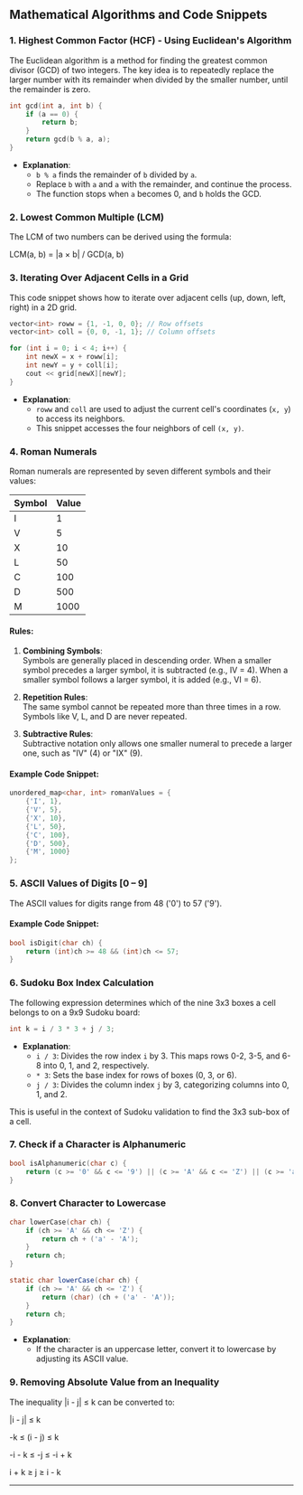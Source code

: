 ## Mathematical Algorithms and Code Snippets

### 1. Highest Common Factor (HCF) - Using Euclidean's Algorithm
The Euclidean algorithm is a method for finding the greatest common divisor (GCD) of two integers. The key idea is to repeatedly replace the larger number with its remainder when divided by the smaller number, until the remainder is zero.

```cpp
int gcd(int a, int b) {
    if (a == 0) {
        return b;
    }
    return gcd(b % a, a);
}
```

- **Explanation**:  
  - `b % a` finds the remainder of `b` divided by `a`.
  - Replace `b` with `a` and `a` with the remainder, and continue the process.
  - The function stops when `a` becomes 0, and `b` holds the GCD.

### 2. Lowest Common Multiple (LCM)
The LCM of two numbers can be derived using the formula:

LCM(a, b) = |a × b| / GCD(a, b)

### 3. Iterating Over Adjacent Cells in a Grid
This code snippet shows how to iterate over adjacent cells (up, down, left, right) in a 2D grid.

```cpp
vector<int> roww = {1, -1, 0, 0}; // Row offsets
vector<int> coll = {0, 0, -1, 1}; // Column offsets

for (int i = 0; i < 4; i++) {
    int newX = x + roww[i];
    int newY = y + coll[i];
    cout << grid[newX][newY];
}
```

- **Explanation**:  
  - `roww` and `coll` are used to adjust the current cell's coordinates (`x, y`) to access its neighbors.
  - This snippet accesses the four neighbors of cell `(x, y)`.

### 4. Roman Numerals
Roman numerals are represented by seven different symbols and their values:

| Symbol | Value |
|--------|-------|
| I      | 1     |
| V      | 5     |
| X      | 10    |
| L      | 50    |
| C      | 100   |
| D      | 500   |
| M      | 1000  |

#### Rules:
1. **Combining Symbols**:  
   Symbols are generally placed in descending order. When a smaller symbol precedes a larger symbol, it is subtracted (e.g., IV = 4). When a smaller symbol follows a larger symbol, it is added (e.g., VI = 6).

2. **Repetition Rules**:  
   The same symbol cannot be repeated more than three times in a row. Symbols like V, L, and D are never repeated.

3. **Subtractive Rules**:  
   Subtractive notation only allows one smaller numeral to precede a larger one, such as "IV" (4) or "IX" (9).

#### Example Code Snippet:
```cpp
unordered_map<char, int> romanValues = {
    {'I', 1},
    {'V', 5},
    {'X', 10},
    {'L', 50},
    {'C', 100},
    {'D', 500},
    {'M', 1000}
};
```

### 5. ASCII Values of Digits [0 – 9]
The ASCII values for digits range from 48 ('0') to 57 ('9').

#### Example Code Snippet:
```cpp
bool isDigit(char ch) {
    return (int)ch >= 48 && (int)ch <= 57;
}
```

### 6. Sudoku Box Index Calculation
The following expression determines which of the nine 3x3 boxes a cell belongs to on a 9x9 Sudoku board:

```cpp
int k = i / 3 * 3 + j / 3;
```

- **Explanation**:  
  - `i / 3`: Divides the row index `i` by 3. This maps rows 0-2, 3-5, and 6-8 into 0, 1, and 2, respectively.
  - `* 3`: Sets the base index for rows of boxes (0, 3, or 6).
  - `j / 3`: Divides the column index `j` by 3, categorizing columns into 0, 1, and 2.
  
This is useful in the context of Sudoku validation to find the 3x3 sub-box of a cell.

### 7. Check if a Character is Alphanumeric
```cpp
bool isAlphanumeric(char c) {
    return (c >= '0' && c <= '9') || (c >= 'A' && c <= 'Z') || (c >= 'a' && c <= 'z');
}
```

### 8. Convert Character to Lowercase
```cpp
char lowerCase(char ch) {
    if (ch >= 'A' && ch <= 'Z') {
        return ch + ('a' - 'A');
    }
    return ch;
}
```
```java
static char lowerCase(char ch) {
    if (ch >= 'A' && ch <= 'Z') {
        return (char) (ch + ('a' - 'A'));
    }
    return ch;
}
```

- **Explanation**:  
  - If the character is an uppercase letter, convert it to lowercase by adjusting its ASCII value.


### 9. Removing Absolute Value from an Inequality  
The inequality |i - j| ≤ k can be converted to:  

|i - j| ≤ k

-k ≤ (i - j) ≤ k

-i - k ≤ -j ≤ -i + k

i + k ≥ j ≥ i - k


---
